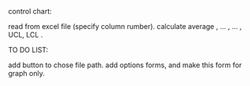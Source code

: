 control chart:

read from excel file (specify column rumber).
calculate average , ... , ... , UCL, LCL .

TO DO LIST:

add button to chose file path.
add options forms, and make this form for graph only.
